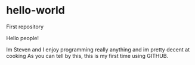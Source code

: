 # hello-world
First repository

Hello people!

Im Steven and I enjoy programming really anything and im pretty decent at cooking
As you can tell by this, this is my first time using GITHUB.
